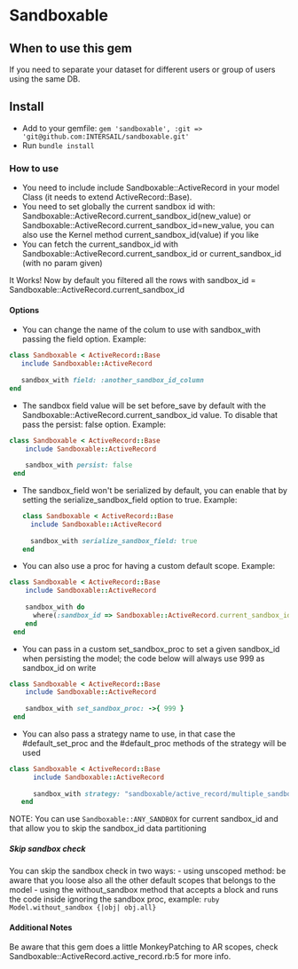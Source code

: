 # Sandboxable

## When to use this gem

If you need to separate your dataset for different users or group of users using the same DB.

## Install

 - Add to your gemfile: ```gem 'sandboxable', :git => 'git@github.com:INTERSAIL/sandboxable.git'```
 - Run ```bundle install```

### How to use

 - You need to include include Sandboxable::ActiveRecord in your model Class (it needs to extend ActiveRecord::Base).
 - You need to set globally the current sandbox id with: Sandboxable::ActiveRecord.current_sandbox_id(new_value) or Sandboxable::ActiveRecord.current_sandbox_id=new_value, you can also use the Kernel method current_sandbox_id(value) if you like
 - You can fetch the current_sandbox_id with Sandboxable::ActiveRecord.current_sandbox_id or current_sandbox_id (with no param given)

 It Works! Now by default you filtered all the rows with sandbox_id = Sandboxable::ActiveRecord.current_sandbox_id

#### Options

 - You can change the name of the colum to use with sandbox_with passing the field option. Example:
 ```ruby
 class Sandboxable < ActiveRecord::Base
    include Sandboxable::ActiveRecord
    
    sandbox_with field: :another_sandbox_id_column
 end
 ```
 
 - The sandbox field value will be set before_save by default with the Sandboxable::ActiveRecord.current_sandbox_id value.
   To disable that pass the persist: false option. Example: 
  ```ruby
  class Sandboxable < ActiveRecord::Base
      include Sandboxable::ActiveRecord
      
      sandbox_with persist: false
   end
   ```
 
 - The sandbox_field won't be serialized by default, you can enable that by setting the serialize_sandbox_field option to true.
   Example:
    ```ruby
    class Sandboxable < ActiveRecord::Base
      include Sandboxable::ActiveRecord
       
      sandbox_with serialize_sandbox_field: true
    end
    ```
 - You can also use a proc for having a custom default scope. Example:
 ```ruby
 class Sandboxable < ActiveRecord::Base
     include Sandboxable::ActiveRecord
     
     sandbox_with do
       where(:sandbox_id => Sandboxable::ActiveRecord.current_sandbox_id)
     end
  end
  ```
  - You can pass in a custom set_sandbox_proc to set a given sandbox_id when persisting the model; the code below will always use 999 as
  sandbox_id on write
  ```ruby
  class Sandboxable < ActiveRecord::Base
      include Sandboxable::ActiveRecord
      
      sandbox_with set_sandbox_proc: ->{ 999 }
   end
   ``` 
  - You can also pass a strategy name to use, in that case the #default_set_proc and the #default_proc methods of the strategy will be used
  ```ruby
  class Sandboxable < ActiveRecord::Base
        include Sandboxable::ActiveRecord
        
        sandbox_with strategy: "sandboxable/active_record/multiple_sandbox_strategy"
     end
  ```
  
  NOTE: You can use ```Sandboxable::ANY_SANDBOX``` for current sandbox_id and that allow
  you to skip the sandbox_id data partitioning
 
##### Skip sandbox check
  You can skip the sandbox check in two ways:
     - using unscoped method: be aware that you loose also all the other default scopes that belongs to the model
     - using the without_sandbox method that accepts a block and runs the code inside ignoring the sandbox proc, example:
           ```ruby
           Model.without_sandbox {|obj| obj.all}
           ```     
              
#### Additional Notes

Be aware that this gem does a little MonkeyPatching to AR scopes, check Sandboxable::ActiveRecord.active_record.rb:5 for more info.

 